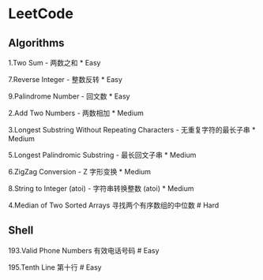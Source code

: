 # LeetCode


## Algorithms

1.Two Sum - 两数之和 * Easy

7.Reverse Integer - 整数反转 * Easy

9.Palindrome Number - 回文数 * Easy



2.Add Two Numbers - 两数相加 * Medium

3.Longest Substring Without Repeating Characters - 无重复字符的最长子串 * Medium

5.Longest Palindromic Substring - 最长回文子串 * Medium

6.ZigZag Conversion - Z 字形变换 * Medium

8.String to Integer (atoi) - 字符串转换整数 (atoi) * Medium
  


4.Median of Two Sorted Arrays 寻找两个有序数组的中位数 # Hard
  
## Shell

193.Valid Phone Numbers 有效电话号码 # Easy

195.Tenth Line 第十行 # Easy
